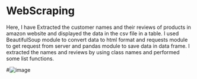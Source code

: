# WebScraping
Here, I have Extracted the customer names and their reviews of products in amazon website  and displayed the data in the csv file in a table. I used  BeautifulSoup module to convert data to html format and requests module to get request from server and pandas module to save data in data frame. I extracted the names and reviews by using class names and performed some list functions.


#![image](https://user-images.githubusercontent.com/84804087/177493395-db3ea191-b3fb-4c06-9bfd-597cfaaa2199.png)
